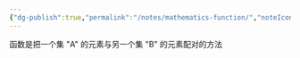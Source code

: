 ```yaml
---
{"dg-publish":true,"permalink":"/notes/mathematics-function/","noteIcon":"","created":"","updated":""}
---
```




函数是把一个集 "A" 的元素与另一个集 "B" 的元素配对的方法






[^1]: 数学乐： [函数是什么](https://www.shuxuele.com/sets/function.html)